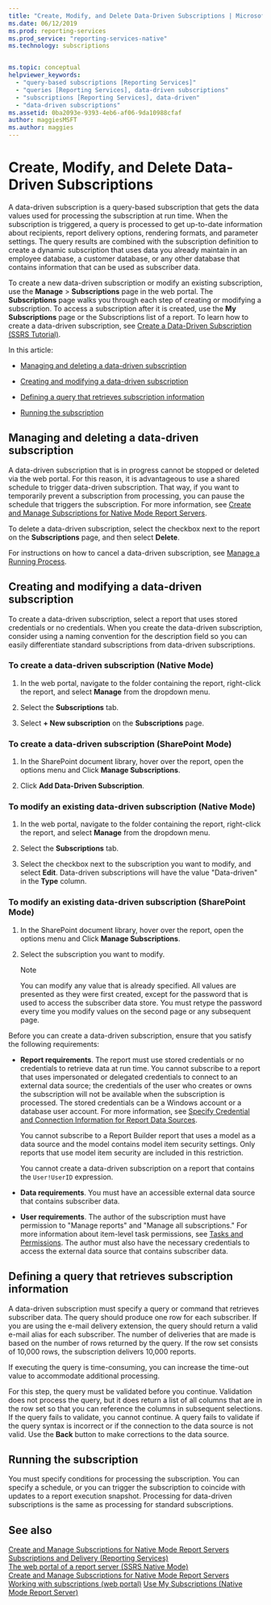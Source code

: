 ```yaml
---
title: "Create, Modify, and Delete Data-Driven Subscriptions | Microsoft Docs"
ms.date: 06/12/2019
ms.prod: reporting-services
ms.prod_service: "reporting-services-native"
ms.technology: subscriptions


ms.topic: conceptual
helpviewer_keywords: 
  - "query-based subscriptions [Reporting Services]"
  - "queries [Reporting Services], data-driven subscriptions"
  - "subscriptions [Reporting Services], data-driven"
  - "data-driven subscriptions"
ms.assetid: 0ba2093e-9393-4eb6-af06-9da10988cfaf
author: maggiesMSFT
ms.author: maggies
---
```

# Create, Modify, and Delete Data-Driven Subscriptions
  A data-driven subscription is a query-based subscription that gets the data values used for processing the subscription at run time. When the subscription is triggered, a query is processed to get up-to-date information about recipients, report delivery options, rendering formats, and parameter settings. The query results are combined with the subscription definition to create a dynamic subscription that uses data you already maintain in an employee database, a customer database, or any other database that contains information that can be used as subscriber data.  
  
 To create a new data-driven subscription or modify an existing subscription, use the **Manage** > **Subscriptions** page in the web portal. The **Subscriptions** page walks you through each step of creating or modifying a subscription. To access a subscription after it is created, use the **My Subscriptions** page or the Subscriptions list of a report. To learn how to create a data-driven subscription, see [Create a Data-Driven Subscription &#40;SSRS Tutorial&#41;](../../reporting-services/create-a-data-driven-subscription-ssrs-tutorial.md).  
  
 In this article:  
  
-   [Managing and deleting a data-driven subscription](#bkmk_manage_and_delete)  
  
-   [Creating and modifying a data-driven subscription](#bkmk_create_and_modify)  
  
-   [Defining a query that retrieves subscription information](#bkmk_define_query)  
  
-   [Running the subscription](#bkmk_run_subscription)  
  
##  <a name="bkmk_manage_and_delete"></a> Managing and deleting a data-driven subscription  
 A data-driven subscription that is in progress cannot be stopped or deleted via the web portal. For this reason, it is advantageous to use a shared schedule to trigger data-driven subscription. That way, if you want to temporarily prevent a subscription from processing, you can pause the schedule that triggers the subscription. For more information, see [Create and Manage Subscriptions for Native Mode Report Servers](../../reporting-services/subscriptions/create-and-manage-subscriptions-for-native-mode-report-servers.md).  
  
 To delete a data-driven subscription, select the checkbox next to the report on the **Subscriptions** page, and then select **Delete**.  
  
 For instructions on how to cancel a data-driven subscription, see [Manage a Running Process](../../reporting-services/subscriptions/manage-a-running-process.md).  
  
##  <a name="bkmk_create_and_modify"></a> Creating and modifying a data-driven subscription  
 To create a data-driven subscription, select a report that uses stored credentials or no credentials. When you create the data-driven subscription, consider using a naming convention for the description field so you can easily differentiate standard subscriptions from data-driven subscriptions.  
  
### To create a data-driven subscription (Native Mode)  
  
1. In the web portal, navigate to the folder containing the report, right-click the report, and select **Manage** from the dropdown menu.  
  
2. Select the **Subscriptions** tab.  
  
3. Select **+ New subscription** on the **Subscriptions** page.  
  
### To create a data-driven subscription (SharePoint Mode)  
  
1. In the SharePoint document library, hover over the report, open the options menu and Click **Manage Subscriptions**.  
  
2. Click **Add Data-Driven Subscription**.  
  
### To modify an existing data-driven subscription (Native Mode)  
  
1. In the web portal, navigate to the folder containing the report, right-click the report, and select **Manage** from the dropdown menu.  
  
2. Select the **Subscriptions** tab.  
  
3. Select the checkbox next to the subscription you want to modify, and select **Edit**. Data-driven subscriptions will have the value "Data-driven" in the **Type** column.  
  
### To modify an existing data-driven subscription (SharePoint Mode)  
  
1.  In the SharePoint document library, hover over the report, open the options menu and Click **Manage Subscriptions**.  
  
2.  Select the subscription you want to modify.  
  
    > [!NOTE]  
    > You can modify any value that is already specified. All values are presented as they were first created, except for the password that is used to access the subscriber data store. You must retype the password every time you modify values on the second page or any subsequent page.  
  
  Before you can create a data-driven subscription, ensure that you satisfy the following requirements:  
  
-   **Report requirements**. The report must use stored credentials or no credentials to retrieve data at run time. You cannot subscribe to a report that uses impersonated or delegated credentials to connect to an external data source; the credentials of the user who creates or owns the subscription will not be available when the subscription is processed. The stored credentials can be a Windows account or a database user account. For more information, see [Specify Credential and Connection Information for Report Data Sources](../../reporting-services/report-data/specify-credential-and-connection-information-for-report-data-sources.md).  
  
     You cannot subscribe to a Report Builder report that uses a model as a data source and the model contains model item security settings. Only reports that use model item security are included in this restriction.  
  
     You cannot create a data-driven subscription on a report that contains the `User!UserID` expression.  
  
-   **Data requirements**. You must have an accessible external data source that contains subscriber data.  
  
-   **User requirements**. The author of the subscription must have permission to "Manage reports" and "Manage all subscriptions." For more information about item-level task permissions, see [Tasks and Permissions](../../reporting-services/security/tasks-and-permissions.md). The author must also have the necessary credentials to access the external data source that contains subscriber data.  
  
##  <a name="bkmk_define_query"></a> Defining a query that retrieves subscription information  
 A data-driven subscription must specify a query or command that retrieves subscriber data. The query should produce one row for each subscriber. If you are using the e-mail delivery extension, the query should return a valid e-mail alias for each subscriber. The number of deliveries that are made is based on the number of rows returned by the query. If the row set consists of 10,000 rows, the subscription delivers 10,000 reports.  
  
 If executing the query is time-consuming, you can increase the time-out value to accommodate additional processing.  
  
 For this step, the query must be validated before you continue. Validation does not process the query, but it does return a list of all columns that are in the row set so that you can reference the columns in subsequent selections. If the query fails to validate, you cannot continue. A query fails to validate if the query syntax is incorrect or if the connection to the data source is not valid. Use the **Back** button to make corrections to the data source.  
  
##  <a name="bkmk_run_subscription"></a> Running the subscription  
 You must specify conditions for processing the subscription. You can specify a schedule, or you can trigger the subscription to coincide with updates to a report execution snapshot. Processing for data-driven subscriptions is the same as processing for standard subscriptions.  
  
## See also  
 [Create and Manage Subscriptions for Native Mode Report Servers](../../reporting-services/subscriptions/create-and-manage-subscriptions-for-native-mode-report-servers.md)   
 [Subscriptions and Delivery &#40;Reporting Services&#41;](../../reporting-services/subscriptions/subscriptions-and-delivery-reporting-services.md)   
 [The web portal of a report server (SSRS Native Mode)](../../reporting-services/web-portal-ssrs-native-mode.md)   
 [Create and Manage Subscriptions for Native Mode Report Servers](create-and-manage-subscriptions-for-native-mode-report-servers.md)   
 [Working with subscriptions (web portal)](../../reporting-services/working-with-subscriptions-web-portal.md)
 [Use My Subscriptions (Native Mode Report Server)](../../reporting-services/subscriptions/use-my-subscriptions-native-mode-report-server.md)  
 